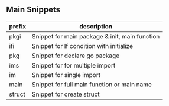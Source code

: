 ## Main Snippets
|prefix|description|
|---|---|
|pkgi|Snippet for main package & init, main function|
|ifi|Snippet for If condition with initialize|
|pkg|Snippet for declare go package|
|ims|Snippet for for multiple import|
|im|Snippet for single import|
|main|Snippet for full main function or main name|
|struct|Snippet for create struct|